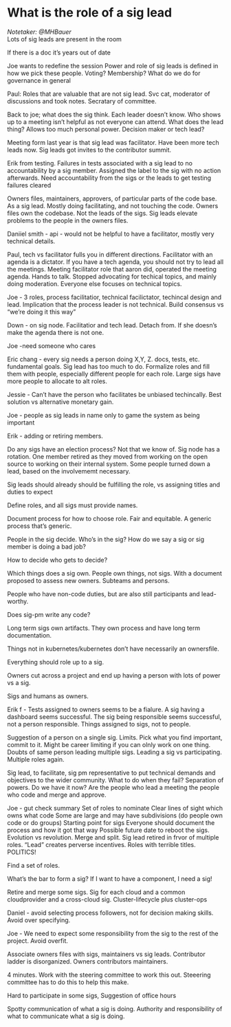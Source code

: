 # What is the role of a sig lead
*Notetaker: @MHBauer*  
Lots of sig leads are present in the room

If there is a doc it’s years out of date

Joe wants to redefine the session
Power and role of sig leads is defined in how we pick these people. Voting?  Membership? What do we do for governance in general


Paul: Roles that are valuable that are not sig lead. Svc cat, moderator of discussions and took notes. Secratary of committee. 

Back to joe; what does the sig think. Each leader doesn’t know. Who shows up to a meeting isn’t helpful as not everyone can attend. What does the lead thing? Allows too much personal power. Decision maker or tech lead? 

Meeting form last year is that sig lead was facilitator. Have been more tech leads now.  Sig leads got invites to the contributor summit. 

Erik from testing. Failures in tests associated with a sig lead to no accountability by a sig member. Assigned the label to the sig with no action afterwards. Need accountability from the sigs or the leads to get testing failures cleared

Owners files, maintainers, approvers, of particular parts of the code base. As a sig lead. Mostly doing facilitating, and not touching the code. Owners files own the codebase. Not the leads of the sigs. Sig leads elevate problems to the people in the owners files. 

Daniiel smith - api - would not be helpful to have a facilitator, mostly very technical details.

Paul, tech vs facilitator fulls you in different directions. Facilitator with an agenda is a dictator. If you have a tech agenda, you should not try to lead all the meetings. Meeting facilitator role that aaron did, operated the meeting agenda. Hands to talk. Stopped advocating for techical topics, and mainly doing moderation. Everyone else focuses on technical topics. 

Joe - 3 roles, process facilitatior, technical facilictator, techincal design and lead. Implication that the process leader is not technical. Build consensus vs “we’re doing it this way” 

Down - on sig node. Facilitatior and tech lead. Detach from. If she doesn’s make the agenda there is not one. 

Joe -need someone who cares

Eric chang - every sig needs a person doing X,Y, Z. docs, tests, etc. fundamental goals. Sig lead has too much to do. Formalize roles and fill them with people, especially different people for each role. 
Large sigs have more people to allocate to alt roles.

Jessie - Can’t have the person who facilitates be unbiased techincally. Best solution vs alternative monetary gain.

Joe -  people as sig leads in name only to game the system as being important

Erik - adding or retiring members. 

Do any sigs have an election process? Not that we know of. Sig node has a rotation. One member retired as they moved from working on the open source to working on their internal system. Some people turned down a lead, based on the involvememt necessary. 

Sig leads should already should be fulfilling the role, vs assigning titles and duties to expect 

Define roles, and all sigs must provide names. 

Document process for how to choose role. Fair and equitable. A generic process that’s generic. 

People in the sig decide. Who’s in the sig? How do we say a sig or sig member is doing a bad job?

How to decide who gets to decide?

Which things does a sig own. People own things, not sigs. With a document proposed to assess new owners. Subteams and persons. 

People who have non-code duties, but are also still participants and lead-worthy.

 Does sig-pm write any code? 

Long term sigs own artifacts. They own process and have long term documentation.

Things not in kubernetes/kubernetes don’t have necessarily an ownersfile. 

Everything should role up to a sig.

Owners cut across a project and end up having a person with lots of power vs a sig. 

Sigs and humans as owners.

Erik f - Tests assigned to owners seems to be a fialure. A sig having a dashboard seems successful. The sig being responsible seems successful, not a person responsible. Things assigned to sigs, not to people.

Suggestion of a person on a single sig. Limits. Pick what you find important, commit to it. 
Might be career limiting if you can olnly work on one thing. 
Doubts of same person leading multiple sigs.
Leading a sig vs participating. 
Multiple roles again.

Sig lead, to facilitate, sig pm representative to put technical demands and objectives to the wider community.
What to do when they fail?
Separation of powers. Do we have it now? Are the people who lead a meeting the people who code and merge and approve.

Joe - gut check summary
Set of roles to nominate
Clear lines of sight which owns what code
Some are large and may have subdivisions (do people own code or do groups)
Starting point for sigs
Everyone should document the process and how it got that way
Possible future date to reboot the sigs. Evolution vs revolution. Merge and split.
Sig lead retired in frvor of multiple roles. “Lead” creates perverse incentives. Roles with terrible titles. POLITICS!

Find a set of roles. 

What’s the bar to form a sig?
If I want to have a component, I need a sig! 

Retire and merge some sigs. Sig for each cloud and a common cloudprovider and a cross-cloud sig.
Cluster-lifecycle plus cluster-ops

Daniel - avoid selecting process followers, not for decision making skills. Avoid over specifying.

Joe - We need to expect some responsibility from the sig to the rest of the project. Avoid overfit.

Associate owners files with sigs, maintainers vs sig leads. Contributor ladder is disorganized. Owners contributors maintainers. 

4 minutes. 
Work with the steering committee to work this out. Steeering committee has to do this to help this make. 

Hard to participate in some sigs, 
Suggestion of office hours

Spotty communication of what a sig is doing. Authority and responsibility of what to communicate what a sig is doing.

